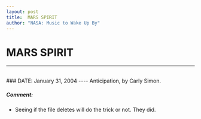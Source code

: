 ```yaml
---
layout: post
title:  MARS SPIRIT
author: "NASA: Music to Wake Up By"
---
```


# MARS SPIRIT
----
<br/>
### DATE: January 31, 2004
----
Anticipation, by Carly Simon.

##### Comment:
* Seeing if the file deletes will do the trick or not. They did.
